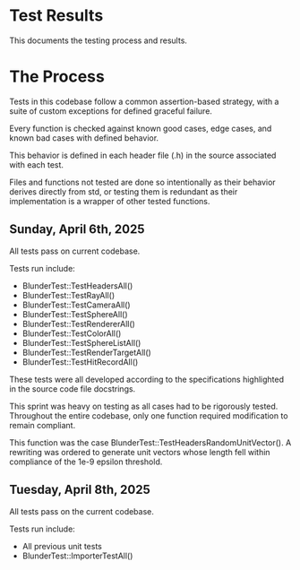 # Test Results

This documents the testing process and results.

# The Process

Tests in this codebase follow a common assertion-based strategy, with a suite of custom exceptions for defined graceful
failure.

Every function is checked against known good cases, edge cases, and known bad cases with defined behavior.

This behavior is defined in each header file (.h) in the source associated with each test.

Files and functions not tested are done so intentionally as their behavior derives directly from std, or testing them is
redundant as their implementation is a wrapper of other tested functions.

## Sunday, April 6th, 2025

All tests pass on current codebase.

Tests run include:

- BlunderTest::TestHeadersAll()
- BlunderTest::TestRayAll()
- BlunderTest::TestCameraAll()
- BlunderTest::TestSphereAll()
- BlunderTest::TestRendererAll()
- BlunderTest::TestColorAll()
- BlunderTest::TestSphereListAll()
- BlunderTest::TestRenderTargetAll()
- BlunderTest::TestHitRecordAll()

These tests were all developed according to the specifications highlighted in the source code file docstrings.

This sprint was heavy on testing as all cases had to be rigorously tested. Throughout the entire codebase, only one
function required modification to remain compliant.

This function was the case BlunderTest::TestHeadersRandomUnitVector(). A rewriting was ordered to generate unit vectors
whose length fell within compliance of the 1e-9 epsilon threshold.

## Tuesday, April 8th, 2025

All tests pass on the current codebase.

Tests run include:

- All previous unit tests
- BlunderTest::ImporterTestAll()
